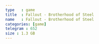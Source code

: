 ```yaml
---
type   : game
title  : Fallout - Brotherhood of Steel
name   : Fallout - Brotherhood of Steel
categories: [game]
telegram : 652
size : 1.3 GB
---
```



